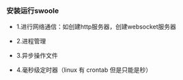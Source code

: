 ### 安装运行swoole

* 1.进行网络通信：如创建http服务器，创建websocket服务器

* 2.进程管理

* 3.异步操作文件

* 4.毫秒级定时器（linux 有 crontab 但是只能是秒）
